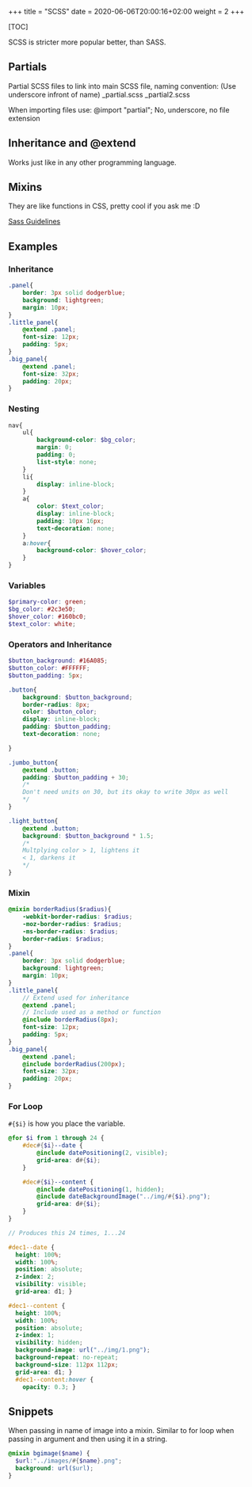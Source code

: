 +++
title = "SCSS"
date = 2020-06-06T20:00:16+02:00
weight = 2
+++


[TOC]


SCSS is stricter more popular better, than SASS.


## Partials

Partial SCSS files to link into main SCSS file, naming convention: (Use underscore infront of name)
_partial.scss
_partial2.scss

When importing files use:
@import "partial";
No, underscore, no file extension

## Inheritance and @extend

Works just like in any other programming language.

## Mixins

They are like functions in CSS, pretty cool if you ask me :D

[Sass Guidelines](https://sass-guidelin.es/)

## Examples

### Inheritance

```scss
.panel{
    border: 3px solid dodgerblue;
    background: lightgreen;
    margin: 10px;
}
.little_panel{
    @extend .panel;
    font-size: 12px;
    padding: 5px;
}
.big_panel{
    @extend .panel;
    font-size: 32px;
    padding: 20px;
}
```

### Nesting

```scss
nav{
    ul{
        background-color: $bg_color;
        margin: 0;
        padding: 0;
        list-style: none;
    }
    li{
        display: inline-block;
    }
    a{
        color: $text_color;
        display: inline-block;
        padding: 10px 16px;
        text-decoration: none;
    }
    a:hover{
        background-color: $hover_color;
    }
}
```

### Variables

```scss
$primary-color: green;
$bg_color: #2c3e50;
$hover_color: #160bc0;
$text_color: white;
```

### Operators and Inheritance

```scss
$button_background: #16A085;
$button_color: #FFFFFF;
$button_padding: 5px;

.button{
    background: $button_background;
    border-radius: 8px;
    color: $button_color;
    display: inline-block;
    padding: $button_padding;
    text-decoration: none;

}

.jumbo_button{
    @extend .button;
    padding: $button_padding + 30;
    /*
    Don't need units on 30, but its okay to write 30px as well
    */
}

.light_button{
    @extend .button;
    background: $button_background * 1.5;
    /*
    Multplying color > 1, lightens it
    < 1, darkens it
    */
}
```

### Mixin

```scss
@mixin borderRadius($radius){
    -webkit-border-radius: $radius;
    -moz-border-radius: $radius;
    -ms-border-radius: $radius;
    border-radius: $radius;
}
.panel{
    border: 3px solid dodgerblue;
    background: lightgreen;
    margin: 10px;
}
.little_panel{
    // Extend used for inheritance
    @extend .panel;
    // Include used as a method or function
    @include borderRadius(8px);
    font-size: 12px;
    padding: 5px;
}
.big_panel{
    @extend .panel;
    @include borderRadius(200px);
    font-size: 32px;
    padding: 20px;
}
```



### For Loop

`#{$i}` is how you place the variable.

```scss
@for $i from 1 through 24 {
    #dec#{$i}--date {
        @include datePositioning(2, visible);
        grid-area: d#{$i};
    }

    #dec#{$i}--content {
        @include datePositioning(1, hidden);
        @include dateBackgroundImage("../img/#{$i}.png");
        grid-area: d#{$i};
    }
}

// Produces this 24 times, 1...24

#dec1--date {
  height: 100%;
  width: 100%;
  position: absolute;
  z-index: 2;
  visibility: visible;
  grid-area: d1; }

#dec1--content {
  height: 100%;
  width: 100%;
  position: absolute;
  z-index: 1;
  visibility: hidden;
  background-image: url("../img/1.png");
  background-repeat: no-repeat;
  background-size: 112px 112px;
  grid-area: d1; }
  #dec1--content:hover {
    opacity: 0.3; }
```



## Snippets

When passing in name of image into a mixin. Similar to for loop when passing in argument and then using it in a string.

```scss
@mixin bgimage($name) {
  $url:"../images/#{$name}.png";
  background: url($url);
}
```


